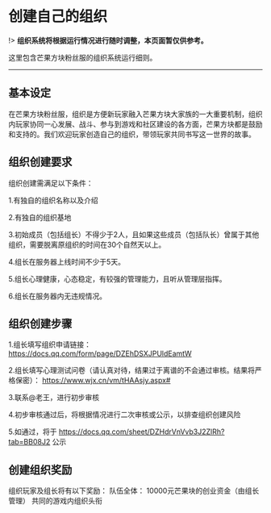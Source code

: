 # 创建自己的组织

!> **组织系统将根据运行情况进行随时调整，本页面暂仅供参考。**

这里包含芒果方块粉丝服的组织系统运行细则。

------

## 基本设定

在芒果方块粉丝服，组织是方便新玩家融入芒果方块大家族的一大重要机制，组织内玩家协同一心发展、战斗、参与到游戏和社区建设的各方面，芒果方块都是鼓励和支持的。我们欢迎玩家创造自己的组织，带领玩家共同书写这一世界的故事。

## 组织创建要求
组织创建需满足以下条件： 

1.有独自的组织名称以及介绍

2.有独自的组织基地

3.初始成员（包括组长）不得少于2人，且如果这些成员（包括队长）曾属于其他组织，需要脱离原组织的时间在30个自然天以上。

4.组长在服务器上线时间不少于5天。

5.组长心理健康，心态稳定，有较强的管理能力，且听从管理层指挥。

6.组长在服务器内无违规情况。


## 组织创建步骤

1.组长填写组织申请链接：https://docs.qq.com/form/page/DZEhDSXJPUldEamtW

2.组长填写心理测试问卷（请认真对待，结果过于离谱的不会通过审核。结果将严格保密）：
https://www.wjx.cn/vm/tHAAsjy.aspx# 

3.联系@老王，进行初步审核

4.初步审核通过后，将根据情况进行二次审核或公示，以排查组织创建风险

5.如通过，将于 https://docs.qq.com/sheet/DZHdrVnVvb3J2ZlRh?tab=BB08J2 公示


## 创建组织奖励

组织玩家及组长将有以下奖励： 
队伍全体： 
10000元芒果块的创业资金（由组长管理） 
共同的游戏内组织头衔 

